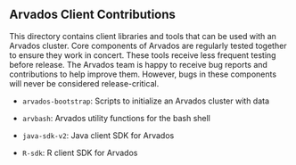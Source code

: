 ## Arvados Client Contributions

<!--
Copyright (C) The Arvados Authors. All rights reserved.

SPDX-License-Identifier: Apache-2.0
-->

This directory contains client libraries and tools that can be used with an Arvados cluster. Core components of Arvados are regularly tested together to ensure they work in concert. These tools receive less frequent testing before release. The Arvados team is happy to receive bug reports and contributions to help improve them. However, bugs in these components will never be considered release-critical.

* `arvados-bootstrap`: Scripts to initialize an Arvados cluster with data

* `arvbash`: Arvados utility functions for the bash shell

* `java-sdk-v2`: Java client SDK for Arvados

* `R-sdk`: R client SDK for Arvados
